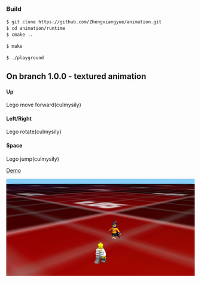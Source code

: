 ### Build

```bash
$ git clone https://github.com/Zhengxiangyue/animation.git
$ cd animation/runtime
$ cmake ..
```

```bash
$ make
```

```bash
$ ./playground
```

## On branch 1.0.0 - textured animation

#### Up

Lego move forward(culmysily)

#### Left/Right

Lego rotate(culmysily)

#### Space

Lego jump(culmysily)

[Demo](https://zhengxiangyue.github.io/animation/) 

![readme](./static/legoAnimation.png)


